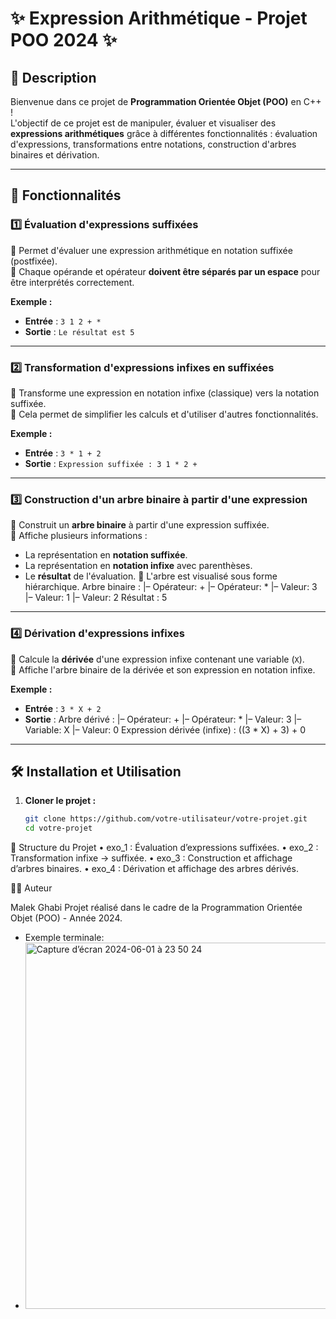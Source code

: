 # ✨ Expression Arithmétique - Projet POO 2024 ✨

## 📜 Description
Bienvenue dans ce projet de **Programmation Orientée Objet (POO)** en C++ !  
L'objectif de ce projet est de manipuler, évaluer et visualiser des **expressions arithmétiques** grâce à différentes fonctionnalités : évaluation d'expressions, transformations entre notations, construction d'arbres binaires et dérivation.

---

## 🚀 Fonctionnalités

### 1️⃣ **Évaluation d'expressions suffixées**
🔹 Permet d'évaluer une expression arithmétique en notation suffixée (postfixée).  
🔹 Chaque opérande et opérateur **doivent être séparés par un espace** pour être interprétés correctement.  

**Exemple :**
- **Entrée** : `3 1 2 + *`
- **Sortie** : `Le résultat est 5`

---

### 2️⃣ **Transformation d'expressions infixes en suffixées**
🔹 Transforme une expression en notation infixe (classique) vers la notation suffixée.  
🔹 Cela permet de simplifier les calculs et d'utiliser d'autres fonctionnalités.  

**Exemple :**
- **Entrée** : `3 * 1 + 2`
- **Sortie** : `Expression suffixée : 3 1 * 2 +`

---

### 3️⃣ **Construction d'un arbre binaire à partir d'une expression**
🔹 Construit un **arbre binaire** à partir d'une expression suffixée.  
🔹 Affiche plusieurs informations :
  - La représentation en **notation suffixée**.
  - La représentation en **notation infixe** avec parenthèses.
  - Le **résultat** de l'évaluation.
🔹 L'arbre est visualisé sous forme hiérarchique.
Arbre binaire :
|– Opérateur: +
|– Opérateur: *
|– Valeur: 3
|– Valeur: 1
|– Valeur: 2
Résultat : 5


---

### 4️⃣ **Dérivation d'expressions infixes**
🔹 Calcule la **dérivée** d'une expression infixe contenant une variable (`X`).  
🔹 Affiche l'arbre binaire de la dérivée et son expression en notation infixe.

**Exemple :**
- **Entrée** : `3 * X + 2`
- **Sortie** :
Arbre dérivé :
|– Opérateur: +
|– Opérateur: *
|– Valeur: 3
|– Variable: X
|– Valeur: 0
Expression dérivée (infixe) : ((3 * X) + 3) + 0
---

## 🛠️ Installation et Utilisation

1. **Cloner le projet :**
   ```bash
   git clone https://github.com/votre-utilisateur/votre-projet.git
   cd votre-projet

 📂 Structure du Projet
	•	exo_1 : Évaluation d’expressions suffixées.
	•	exo_2 : Transformation infixe → suffixée.
	•	exo_3 : Construction et affichage d’arbres binaires.
	•	exo_4 : Dérivation et affichage des arbres dérivés.

   👨‍💻 Auteur

Malek Ghabi
Projet réalisé dans le cadre de la Programmation Orientée Objet (POO) - Année 2024.

* Exemple terminale:
* <img width="586" alt="Capture d’écran 2024-06-01 à 23 50 24" src="https://github.com/malekghabi1607/-Expression-arithmetique-cpp/assets/145768940/d0e96764-7a3a-4741-b26c-94483fc64533">
